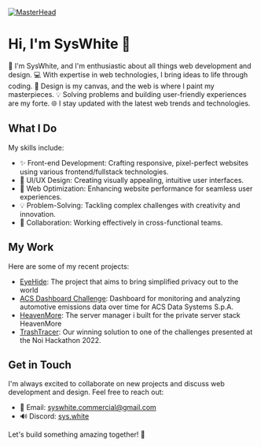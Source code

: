 [![MasterHead](https://i.imgur.com/j1JkRNm.png)](https://github.com/syswhitedev)
# Hi, I'm SysWhite 👋

🚀 I'm SysWhite, and I'm enthusiastic about all things web development and design.
💻 With expertise in web technologies, I bring ideas to life through coding.
🎨 Design is my canvas, and the web is where I paint my masterpieces.
💡 Solving problems and building user-friendly experiences are my forte.
🌐 I stay updated with the latest web trends and technologies.

## What I Do

My skills include:

- ✨ Front-end Development: Crafting responsive, pixel-perfect websites using various frontend/fullstack technologies.
- 🎨 UI/UX Design: Creating visually appealing, intuitive user interfaces.
- 🚀 Web Optimization: Enhancing website performance for seamless user experiences.
- 💡 Problem-Solving: Tackling complex challenges with creativity and innovation.
- 🤝 Collaboration: Working effectively in cross-functional teams.

## My Work

Here are some of my recent projects:

- [EyeHide](https://github.com/eyehide/): The project that aims to bring simplified privacy out to the world
- [ACS Dashboard Challenge](https://github.com/SysWhiteDev/ACS-Challenge-2023): Dashboard for monitoring and analyzing automotive emissions data over time for ACS Data Systems S.p.A.
- [HeavenMore](https://heavenmore.xyz): The server manager i built for the private server stack HeavenMore
- [TrashTracer](https://github.com/SysWhiteDev/NoiHackathon2022): Our winning solution to one of the challenges presented at the Noi Hackathon 2022.

## Get in Touch

I'm always excited to collaborate on new projects and discuss web development and design. Feel free to reach out:

- 📧 Email: [syswhite.commercial@gmail.com](mailto:syswhite.commercial@gmail.com)
- 🔊 Discord: [sys.white](https://discordapp.com/users/828688187983265823)

Let's build something amazing together! 🌟
